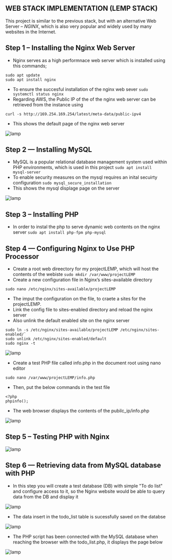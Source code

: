 ## WEB STACK IMPLEMENTATION (LEMP STACK)

This project is similar to the previous stack, but with an alternative Web Server – *NGINX*, which is also very popular and widely used by many websites in the Internet.

## Step 1 – Installing the Nginx Web Server

* Nginx serves as a high performnace web server which is installed using this commands;
```
sudo apt update
sudo apt install nginx
```
* To ensure the succesful installation of the nginx web sever `sudo systemctl status nginx`
* Regarding AWS, the Public IP of the of the nginx web server can be retrieved from the instance using 
``` 
curl -s http://169.254.169.254/latest/meta-data/public-ipv4
```
* This shows the default page of the nginx web server

![lamp](https://user-images.githubusercontent.com/71001536/161573075-88fa7c4d-863e-499e-949f-769f803e2b1b.PNG)

## Step 2 — Installing MySQL

* MySQL is a popular relational database management system used within PHP environments, which is used in this project
`sudo apt install mysql-server`
* To enable security measures on the mysql requires an inital secuirty configuration `sudo mysql_secure_installation`
* This shows the mysql displage page on the server

![lamp](https://user-images.githubusercontent.com/71001536/161575336-94d35ea4-df93-4628-a41b-84957efe57f7.PNG)

## Step 3 – Installing PHP
* In order to instal the php to serve dynamic web contents on the nginx server `sudo apt install php-fpm php-mysql`

## Step 4 — Configuring Nginx to Use PHP Processor

* Create a root web direectory for my projectLEMP, which will host the contents of the webiste `sudo mkdir /var/www/projectLEMP`
* Create a new configuration file in Nginx’s sites-available directory
```
sudo nano /etc/nginx/sites-available/projectLEMP
```
* The imput the configuration on the file, to craete a sites for the projectLEMP.
* Link the config file to sites-enabled directory and reload the nginx server 
* Also unlink the default enabled site on the nginx server
```
sudo ln -s /etc/nginx/sites-available/projectLEMP /etc/nginx/sites-enabled/`
sudo unlink /etc/nginx/sites-enabled/default
sudo nginx -t
```
![lamp](https://user-images.githubusercontent.com/71001536/161578368-86f9527a-80b6-4a74-aecd-6d8195e0c242.PNG)

* Create a test PHP file called info.php in the document root using nano editor
```
sudo nano /var/www/projectLEMP/info.php
```
* Then, put the below commands in the test file 
```
<?php
phpinfo();
```
* The web browser displays the contents of the pubilc_ip/info.php

![lamp](https://user-images.githubusercontent.com/71001536/162160923-d19dda56-88a6-4688-8ad6-7b3d89ed9a66.PNG)


## Step 5 – Testing PHP with Nginx

![lamp](https://user-images.githubusercontent.com/71001536/162160423-5d7d9f67-a10c-42d7-9f5d-09e0a6abe6d0.PNG)

## Step 6 — Retrieving data from MySQL database with PHP

* In this step you will create a test database (DB) with simple "To do list" and configure access to it, so the Nginx website would be able to query data from the DB and display it

![lamp](https://user-images.githubusercontent.com/71001536/162164400-1ab60c3c-4d3d-4705-a497-fe43b9b5b6e6.PNG)

* The data insert in the todo_list table is sucessfully saved on the databse

![lamp](https://user-images.githubusercontent.com/71001536/162191072-04286e90-622b-4642-ae04-696713926bc1.PNG)

* The PHP script has been connected with the MySQL database when reaching the browser with the todo_list.php, it displays the page below

![lamp](https://user-images.githubusercontent.com/71001536/162192773-528fcff4-6acb-4abc-b083-67abb8375d57.PNG)




